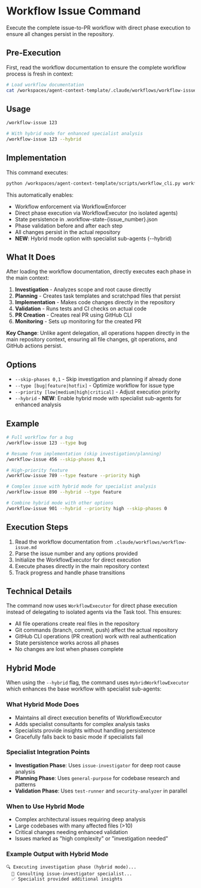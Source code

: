 # Workflow Issue Command

Execute the complete issue-to-PR workflow with direct phase execution to ensure all changes persist in the repository.

## Pre-Execution

First, read the workflow documentation to ensure the complete workflow process is fresh in context:

```bash
# Load workflow documentation
cat /workspaces/agent-context-template/.claude/workflows/workflow-issue.md
```

## Usage

```bash
/workflow-issue 123

# With hybrid mode for enhanced specialist analysis
/workflow-issue 123 --hybrid
```

## Implementation

This command executes:
```bash
python /workspaces/agent-context-template/scripts/workflow_cli.py workflow-issue {issue_number}
```

This automatically enables:
- Workflow enforcement via WorkflowEnforcer
- Direct phase execution via WorkflowExecutor (no isolated agents)
- State persistence in .workflow-state-{issue_number}.json
- Phase validation before and after each step
- All changes persist in the actual repository
- **NEW**: Hybrid mode option with specialist sub-agents (--hybrid)

## What It Does

After loading the workflow documentation, directly executes each phase in the main context:

1. **Investigation** - Analyzes scope and root cause directly
2. **Planning** - Creates task templates and scratchpad files that persist
3. **Implementation** - Makes code changes directly in the repository
4. **Validation** - Runs tests and CI checks on actual code
5. **PR Creation** - Creates real PR using GitHub CLI
6. **Monitoring** - Sets up monitoring for the created PR

**Key Change**: Unlike agent delegation, all operations happen directly in the main repository context, ensuring all file changes, git operations, and GitHub actions persist.

## Options

- `--skip-phases 0,1` - Skip investigation and planning if already done
- `--type [bug|feature|hotfix]` - Optimize workflow for issue type
- `--priority [low|medium|high|critical]` - Adjust execution priority
- `--hybrid` - **NEW**: Enable hybrid mode with specialist sub-agents for enhanced analysis

## Example

```bash
# Full workflow for a bug
/workflow-issue 123 --type bug

# Resume from implementation (skip investigation/planning)
/workflow-issue 456 --skip-phases 0,1

# High-priority feature
/workflow-issue 789 --type feature --priority high

# Complex issue with hybrid mode for specialist analysis
/workflow-issue 890 --hybrid --type feature

# Combine hybrid mode with other options
/workflow-issue 901 --hybrid --priority high --skip-phases 0
```

## Execution Steps

1. Read the workflow documentation from `.claude/workflows/workflow-issue.md`
2. Parse the issue number and any options provided
3. Initialize the WorkflowExecutor for direct execution
4. Execute phases directly in the main repository context
5. Track progress and handle phase transitions

## Technical Details

The command now uses `WorkflowExecutor` for direct phase execution instead of delegating to isolated agents via the Task tool. This ensures:

- All file operations create real files in the repository
- Git commands (branch, commit, push) affect the actual repository
- GitHub CLI operations (PR creation) work with real authentication
- State persistence works across all phases
- No changes are lost when phases complete

## Hybrid Mode

When using the `--hybrid` flag, the command uses `HybridWorkflowExecutor` which enhances the base workflow with specialist sub-agents:

### What Hybrid Mode Does
- Maintains all direct execution benefits of WorkflowExecutor
- Adds specialist consultants for complex analysis tasks
- Specialists provide insights without handling persistence
- Gracefully falls back to basic mode if specialists fail

### Specialist Integration Points
- **Investigation Phase**: Uses `issue-investigator` for deep root cause analysis
- **Planning Phase**: Uses `general-purpose` for codebase research and patterns
- **Validation Phase**: Uses `test-runner` and `security-analyzer` in parallel

### When to Use Hybrid Mode
- Complex architectural issues requiring deep analysis
- Large codebases with many affected files (>10)
- Critical changes needing enhanced validation
- Issues marked as "high complexity" or "investigation needed"

### Example Output with Hybrid Mode
```
🔍 Executing investigation phase (hybrid mode)...
  🤖 Consulting issue-investigator specialist...
  ✅ Specialist provided additional insights
```
